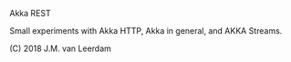 Akka REST

Small experiments with Akka HTTP, Akka in general, and AKKA Streams.

(C) 2018 J.M. van Leerdam